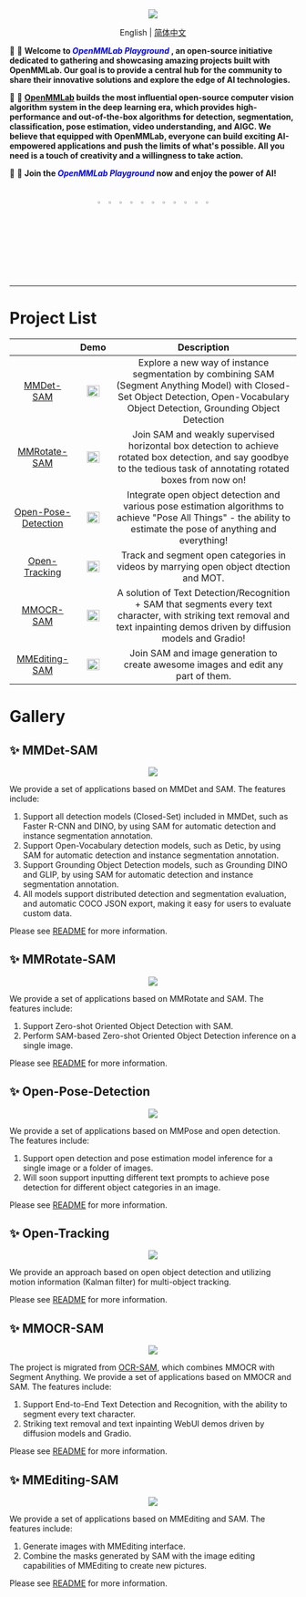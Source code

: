 <div align=center>
<img src="resources/playground-logo.png"/>
</div>

<div align="center">

English | [简体中文](README_zh-CN.md)

</div>

🥳 🚀 **Welcome to <span style="color: blue"> *OpenMMLab Playground* </span>, an open-source initiative dedicated to gathering and showcasing amazing projects built with OpenMMLab. Our goal is to provide a central hub for the community to share their innovative solutions and explore the edge of AI technologies.**

🥳 🚀 **[OpenMMLab](https://github.com/open-mmlab) builds the most influential open-source computer vision algorithm system in the deep learning era, which provides high-performance and out-of-the-box algorithms for detection, segmentation, classification, pose estimation, video understanding, and AIGC. We believe that equipped with OpenMMLab, everyone can build exciting AI-empowered applications and push the limits of what's possible. All you need is a touch of creativity and a willingness to take action.**

🥳 🚀 **Join the <span style="color: blue"> *OpenMMLab Playground* </span> now and enjoy the power of AI!**

<div align="center">
<br>
  <a href="https://openmmlab.medium.com/" style="text-decoration:none;">
    <img src="https://user-images.githubusercontent.com/25839884/219255827-67c1a27f-f8c5-46a9-811d-5e57448c61d1.png" width="3%" alt="" /></a>
  <img src="https://user-images.githubusercontent.com/25839884/218346358-56cc8e2f-a2b8-487f-9088-32480cceabcf.png" width="3%" alt="" />
  <a href="https://discord.com/channels/1037617289144569886/1046608014234370059" style="text-decoration:none;">
    <img src="https://user-images.githubusercontent.com/25839884/218347213-c080267f-cbb6-443e-8532-8e1ed9a58ea9.png" width="3%" alt="" /></a>
  <img src="https://user-images.githubusercontent.com/25839884/218346358-56cc8e2f-a2b8-487f-9088-32480cceabcf.png" width="3%" alt="" />
  <a href="https://twitter.com/OpenMMLab" style="text-decoration:none;">
    <img src="https://user-images.githubusercontent.com/25839884/218346637-d30c8a0f-3eba-4699-8131-512fb06d46db.png" width="3%" alt="" /></a>
  <img src="https://user-images.githubusercontent.com/25839884/218346358-56cc8e2f-a2b8-487f-9088-32480cceabcf.png" width="3%" alt="" />
  <a href="https://www.youtube.com/openmmlab" style="text-decoration:none;">
    <img src="https://user-images.githubusercontent.com/25839884/218346691-ceb2116a-465a-40af-8424-9f30d2348ca9.png" width="3%" alt="" /></a>
  <img src="https://user-images.githubusercontent.com/25839884/218346358-56cc8e2f-a2b8-487f-9088-32480cceabcf.png" width="3%" alt="" />
  <a href="https://space.bilibili.com/1293512903" style="text-decoration:none;">
    <img src="https://user-images.githubusercontent.com/25839884/219026751-d7d14cce-a7c9-4e82-9942-8375fca65b99.png" width="3%" alt="" /></a>
  <img src="https://user-images.githubusercontent.com/25839884/218346358-56cc8e2f-a2b8-487f-9088-32480cceabcf.png" width="3%" alt="" />
  <a href="https://www.zhihu.com/people/openmmlab" style="text-decoration:none;">
    <img src="https://user-images.githubusercontent.com/25839884/219026120-ba71e48b-6e94-4bd4-b4e9-b7d175b5e362.png" width="3%" alt="" /></a>
</div>
<br>

______________________________________________________________________

# Project List

|                                              |                                                                     Demo                                                                     |                                                                                     Description                                                                                     |
| :------------------------------------------: | :------------------------------------------------------------------------------------------------------------------------------------------: | :---------------------------------------------------------------------------------------------------------------------------------------------------------------------------------: |
|           [MMDet-SAM](#-mmdet-sam)           | <img src="https://user-images.githubusercontent.com/17425982/231419108-bc5ef1ed-cb0b-496a-a19e-9b3b55479426.png" width="70%" height="20%"/>  | Explore a new way of instance segmentation by combining SAM (Segment Anything Model) with Closed-Set Object Detection, Open-Vocabulary Object Detection, Grounding Object Detection |
|        [MMRotate-SAM](#-mmrotate-sam)        | <img src="https://user-images.githubusercontent.com/79644233/231568599-58694ec9-a3b1-44a4-833f-74cfb4d4ca45.png" width="70%" height="20%"/>  |       Join SAM and weakly supervised horizontal box detection to achieve rotated box detection, and say goodbye to the tedious task of annotating rotated boxes from now on!        |
| [Open-Pose-Detection](#-open-pose-detection) |  <img src="https://user-images.githubusercontent.com/8425513/231439110-c0e7d6f8-5692-4bcb-b6cf-c3c243a990a5.jpg" width="70%" height="20%"/>  |         Integrate open object detection and various pose estimation algorithms to achieve "Pose All Things" - the ability to estimate the pose of anything and everything!          |
|       [Open-Tracking](#-open-tracking)       |                       <img src="https://github.com/zwhus/pictures/raw/main/demo%2B(1).gif" width="70%" height="20%" />                       |                                                Track and segment open categories in videos by marrying open object dtection and MOT.                                                |
|           [MMOCR-SAM](#-mmocr-sam)           | <img src="https://user-images.githubusercontent.com/65173622/231919274-a7ebc63f-8665-4324-89bf-f685e3b5161c.jpg" width="70%" height="20%" /> |   A solution of Text Detection/Recognition + SAM that segments every text character, with striking text removal and text inpainting demos driven by diffusion models and Gradio!    |
|      [MMEditing-SAM](#-mmediting-sam)      | <img src="https://user-images.githubusercontent.com/12782558/232716961-54b7e634-8f89-4a38-9353-4c962f9ce0cf.gif" width="70%" height="20%" /> |                                                  Join SAM and image generation to create awesome images and edit any part of them.                                                  |

# Gallery

## ✨ MMDet-SAM

<div align=center>
<img src="https://user-images.githubusercontent.com/27466624/231659917-e3069822-2193-4261-b216-5f53baa64b53.PNG"/>
</div>

We provide a set of applications based on MMDet and SAM. The features include:

1. Support all detection models (Closed-Set) included in MMDet, such as Faster R-CNN and DINO, by using SAM for automatic detection and instance segmentation annotation.
2. Support Open-Vocabulary detection models, such as Detic, by using SAM for automatic detection and instance segmentation annotation.
3. Support Grounding Object Detection models, such as Grounding DINO and GLIP, by using SAM for automatic detection and instance segmentation annotation.
4. All models support distributed detection and segmentation evaluation, and automatic COCO JSON export, making it easy for users to evaluate custom data.

Please see [README](mmdet_sam/README.md) for more information.

## ✨ MMRotate-SAM

<div align=center>
<img src="https://user-images.githubusercontent.com/27466624/231659969-adf7dd4d-fcec-4677-9105-aa72b2ced00f.PNG"/>
</div>

We provide a set of applications based on MMRotate and SAM. The features include:

1. Support Zero-shot Oriented Object Detection with SAM.
2. Perform SAM-based Zero-shot Oriented Object Detection inference on a single image.

Please see [README](mmrotate_sam/README.md) for more information.

## ✨ Open-Pose-Detection

<div align=center>
<img src="https://user-images.githubusercontent.com/27466624/231660029-03166059-e8cf-4b17-8aa5-b42f3a52f12a.PNG"/>
</div>

We provide a set of applications based on MMPose and open detection. The features include:

1. Support open detection and pose estimation model inference for a single image or a folder of images.
2. Will soon support inputting different text prompts to achieve pose detection for different object categories in an image.

Please see [README](mmpose_open_detection/README.md) for more information.

## ✨ Open-Tracking

<div align=center>
<img src="https://user-images.githubusercontent.com/27466624/231666666-4f4c5696-df73-45cd-af04-758ea3806a82.png"/>
</div>

We provide an approach based on open object detection and utilizing motion information (Kalman filter) for multi-object tracking.

Please see [README](mmtracking_open_detection/README.md) for more information.

## ✨ MMOCR-SAM

<div align=center>
<img src="https://user-images.githubusercontent.com/65173622/231803460-495cf11f-8e2e-4c95-aa48-b163fc7fbbab.png"/>
</div>

The project is migrated from [OCR-SAM](https://github.com/yeungchenwa/OCR-SAM), which combines MMOCR with Segment Anything. We provide a set of applications based on MMOCR and SAM. The features include:

1. Support End-to-End Text Detection and Recognition, with the ability to segment every text character.
2. Striking text removal and text inpainting WebUI demos driven by diffusion models and Gradio.

Please see [README](mmocr_sam/README.md) for more information.

## ✨ MMEditing-SAM

<div align=center>
<img src="https://user-images.githubusercontent.com/12782558/232700025-a7bfe119-9eb5-46d2-b57c-ba7dc8c40d83.png"/>
</div>

We provide a set of applications based on MMEditing and SAM. The features include:

1. Generate images with MMEditing interface.
2. Combine the masks generated by SAM with the image editing capabilities of MMEditing to create new pictures.

Please see [README](mmediting_sam/README.md) for more information.
